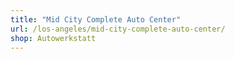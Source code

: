 ```yaml
---
title: "Mid City Complete Auto Center"
url: /los-angeles/mid-city-complete-auto-center/
shop: Autowerkstatt
---
```

